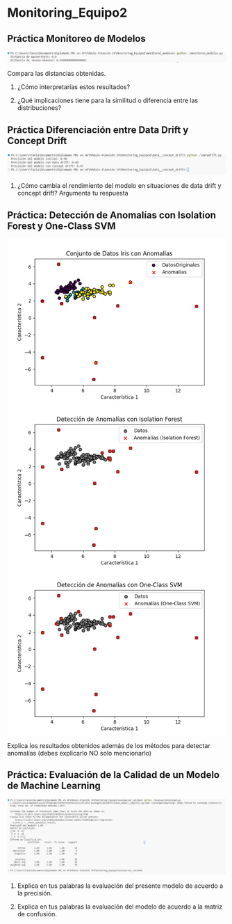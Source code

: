 # Monitoring_Equipo2

## Práctica Monitoreo de Modelos

![monitoreo_modelos](imagenes/monitoreo_modelos.png)

Compara las distancias obtenidas.

1. ¿Cómo interpretarías estos resultados?

2. ¿Qué implicaciones tiene para la similitud o diferencia entre las distribuciones?


## Práctica Diferenciación entre Data Drift y Concept Drift

![data_concept_drift](imagenes/data_concept_drift.png)

1. ¿Cómo cambia el rendimiento del modelo en situaciones de data drift y concept drift? Argumenta tu respuesta


## Práctica: Detección de Anomalías con Isolation Forest y One-Class SVM

![deteccion_anomalias_1](imagenes/deteccion_anomalias_1.png)
![deteccion_anomalias_2](imagenes/deteccion_anomalias_2.png)
![deteccion_anomalias_3](imagenes/deteccion_anomalias_3.png)

Explica los resultados obtenidos además de los métodos para detectar anomalías (debes explicarlo NO solo mencionarlo)


## Práctica: Evaluación de la Calidad de un Modelo de Machine Learning

![evaluacion_calidad.png](imagenes/evaluacion_calidad.png)

1. Explica en tus palabras la evaluación del presente modelo de acuerdo a la precisión.

2. Explica en tus palabras la evaluación del modelo de acuerdo a la matriz de confusión.

